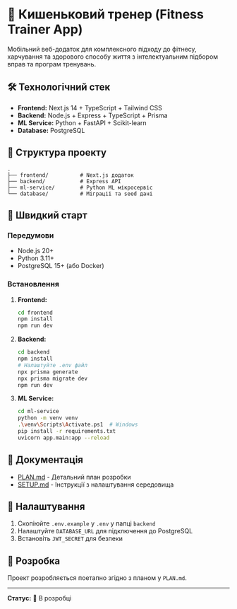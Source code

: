 # 💪 Кишеньковий тренер (Fitness Trainer App)

Мобільний веб-додаток для комплексного підходу до фітнесу, харчування та здорового способу життя з інтелектуальним підбором вправ та програм тренувань.

## 🛠 Технологічний стек

- **Frontend:** Next.js 14 + TypeScript + Tailwind CSS
- **Backend:** Node.js + Express + TypeScript + Prisma
- **ML Service:** Python + FastAPI + Scikit-learn
- **Database:** PostgreSQL

## 📁 Структура проекту

```
.
├── frontend/          # Next.js додаток
├── backend/           # Express API
├── ml-service/        # Python ML мікросервіс
└── database/          # Міграції та seed дані
```

## 🚀 Швидкий старт

### Передумови

- Node.js 20+ 
- Python 3.11+
- PostgreSQL 15+ (або Docker)

### Встановлення

1. **Frontend:**
   ```bash
   cd frontend
   npm install
   npm run dev
   ```

2. **Backend:**
   ```bash
   cd backend
   npm install
   # Налаштуйте .env файл
   npx prisma generate
   npx prisma migrate dev
   npm run dev
   ```

3. **ML Service:**
   ```bash
   cd ml-service
   python -m venv venv
   .\venv\Scripts\Activate.ps1  # Windows
   pip install -r requirements.txt
   uvicorn app.main:app --reload
   ```

## 📖 Документація

- [PLAN.md](./PLAN.md) - Детальний план розробки
- [SETUP.md](./SETUP.md) - Інструкції з налаштування середовища

## 🔧 Налаштування

1. Скопіюйте `.env.example` у `.env` у папці `backend`
2. Налаштуйте `DATABASE_URL` для підключення до PostgreSQL
3. Встановіть `JWT_SECRET` для безпеки

## 📝 Розробка

Проект розробляється поетапно згідно з планом у `PLAN.md`.

---

**Статус:** 🚧 В розробці

